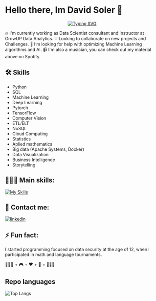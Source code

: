 # Hello there, Im David Soler 👋

<p align="center">
<a href="https://git.io/typing-svg"><img src="https://readme-typing-svg.herokuapp.com?font=Fira+Code&weight=500&size=24&duration=7100&pause=500&color=CF0000&width=500&lines=DATA+SCIENTIST+%26+FUTURE+AI+DEV" alt="Typing SVG" /></a>
<p align="center">

🔥 I'm currently working as Data Scientist consultant and instructor at GrowUP Data Analytics.
💡 Looking to collaborate on new projects and Challenges.
🤔 I’m looking for help with optimizing Machine Learning algorithms and AI.
📹 I'm also a musician, you can check out my material above on Spotify.

## 🛠 Skills

- Python
- SQL
- Machine Learning
- Deep Learning
- Pytorch
- TensorFlow
- Computer Vision
- ETL/ELT
- NoSQL
- Cloud Computing
- Statistics
- Aplied mathematics
- Big data (Apache Systems, Docker)
- Data Visualization
- Business Intelligence
- Storytelling

## 👩🏻‍💻 Main skills:

[![My Skills](https://skillicons.dev/icons?i=aiscript,r,anaconda,py,sql,vscode,gcp,flask,tensorflow,ubuntu&theme=light)](https://skillicons.dev)

## 🔗 Contact me:

[![linkedin](https://img.shields.io/badge/linkedin-0A66C2?style=for-the-badge&logo=linkedin&logoColor=white)]([https://www.linkedin.com/in/david-soler-aa200b240/)

## ⚡ Fun fact:

I started programming focused on data security at the age of 12, when I participated in math and language tournaments.

👩🏻‍💻 + 🎮 + ❤️ + 🧠 = 🎨👌🏼

## Repo languages

![Top Langs](https://github-readme-stats.vercel.app/api/top-langs/?username=Davoassassin27&layout=compact)

